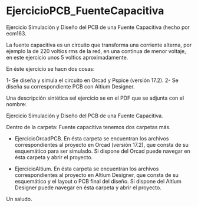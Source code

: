 # EjercicioPCB_FuenteCapacitiva

Ejercicio Simulación y Diseño del PCB de una Fuente Capacitiva (hecho por ecm163.

La fuente capacitiva es un circuito que transforma una corriente alterna, por ejemplo la de 220  voltios rms de la red, 
en una continua de menor voltaje, en este ejercicio unos 5 voltios aproximadamente. 

En éste ejercicio se hacn dos cosas:

1- Se diseña y simula el circuito en Orcad y Pspice (versión 17.2).
2- Se diseña su correspondiente PCB con Altium Designer.

Una descripción sintética sel ejercicio se en el PDF que se adjunta con el nombre: 

Ejercicio Simulación y Diseño del PCB de una Fuente Capacitiva.

Dentro de la carpeta: Fuente capacitiva tenemos dos carpetas más.

- EjercicioOrcadPCB. En ésta carpeta se encuentran los archivos correspondientes al proyecto en Orcad (versión 17.2),
  que consta de su esquemático para ser simulado. Si dispone del Orcad puede navegar en ésta carpeta y abrir el proyecto.
  
- EjercicioAltium. En ésta carpeta se encuentran los archivos correspondientes al proyecto en Altium Designer,
  que consta de su esquemático y el layout o PCB final del diseño.
  Si dispone del Altium Designer puede navegar en ésta carpeta y abrir el proyecto.

Un saludo.
